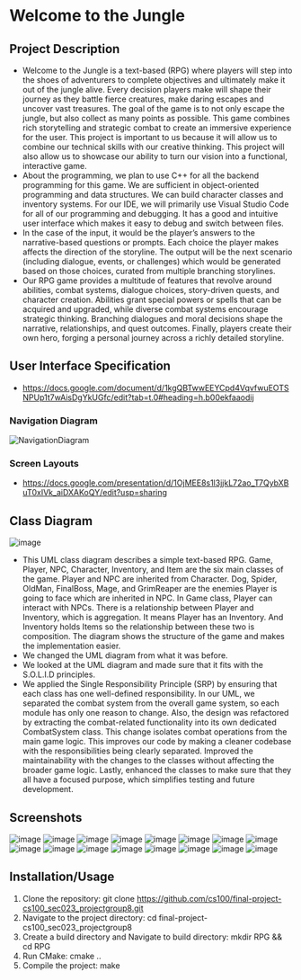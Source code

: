 # Welcome to the Jungle

## Project Description
* Welcome to the Jungle is a text-based (RPG) where players will step into the shoes of adventurers to complete objectives and ultimately make it out of the jungle alive. Every decision players make will shape their journey as they battle fierce creatures, make daring escapes and uncover vast treasures. The goal of the game is to not only escape the jungle, but also collect as many points as possible. This game combines rich storytelling and strategic combat to create an immersive experience for the user. This project is important to us because it will allow us to combine our technical skills with our creative thinking. This project will also allow us to showcase our ability to turn our vision into a functional, interactive game.
* About the programming, we plan to use C++ for all the backend programming for this game. We are sufficient in object-oriented programming and data structures. We can build character classes and inventory systems. For our IDE, we will primarily use Visual Studio Code for all of our programming and debugging. It has a good and intuitive user interface which makes it easy to debug and switch between files. 
* In the case of the input, it would be the player’s answers to the narrative-based questions or prompts. Each choice the player makes affects the direction of the storyline. The output will be the next scenario (including dialogue, events, or challenges) which would be generated based on those choices, curated from multiple branching storylines. 
* Our RPG game provides a multitude of features that revolve around abilities, combat systems, dialogue choices, story-driven quests, and character creation. Abilities grant special powers or spells that can be acquired and upgraded, while diverse combat systems encourage strategic thinking. Branching dialogues and moral decisions shape the narrative, relationships, and quest outcomes. Finally, players create their own hero, forging a personal journey across a richly detailed storyline.


## User Interface Specification
* https://docs.google.com/document/d/1kgQBTwwEEYCpd4VqvfwuEOTSNPUp1t7wAisDgYkUGfc/edit?tab=t.0#heading=h.b00ekfaaodij

### Navigation Diagram

 ![NavigationDiagram](https://github.com/user-attachments/assets/12262c24-051f-435d-aa33-2cb438a296e9)

### Screen Layouts
* https://docs.google.com/presentation/d/1OjMEE8s1l3jjkL72ao_T7QybXBuT0xIVk_aiDXAKoQY/edit?usp=sharing

## Class Diagram
 ![image](https://github.com/user-attachments/assets/e7734ead-acf9-4e76-a8a8-11219c5c2c11)
* This UML class diagram describes a simple text-based RPG. Game, Player, NPC, Character, Inventory, and Item are the six main classes of the game. Player and NPC are inherited from Character. Dog, Spider, OldMan, FinalBoss, Mage, and GrimReaper are the enemies Player is going to face which are inherited in NPC. In Game class, Player can interact with NPCs. There is a relationship between Player and Inventory, which is aggregation. It means Player has an Inventory. And Inventory holds Items so the relationship between these two is composition. The diagram shows the structure of the game and makes the implementation easier.
* We changed the UML diagram from what it was before.
* We looked at the UML diagram and made sure that it fits with the S.O.L.I.D principles.
* We applied the Single Responsibility Principle (SRP) by ensuring that each class has one well-defined responsibility. In our UML, we separated the combat system from the overall game system, so each module has only one reason to change. Also, the design was refactored by extracting the combat-related functionality into its own dedicated CombatSystem class. This change isolates combat operations from the main game logic. This improves our code by making a cleaner codebase with the responsibilities being clearly separated. Improved the maintainability with the changes to the classes without affecting the broader game logic. Lastly, enhanced the classes to make sure that they all have a focused purpose, which simplifies testing and future development. 
 
 ## Screenshots
 ![image](https://github.com/user-attachments/assets/f21e5eab-2bb7-441f-bc03-d5c300c838b2)
 ![image](https://github.com/user-attachments/assets/36edb83c-cbe6-451e-8b0c-16757854197c)
 ![image](https://github.com/user-attachments/assets/a3286af7-3e24-440f-94ff-4d84be5e47cf)
 ![image](https://github.com/user-attachments/assets/0398e134-7e3c-4d1d-b640-7dfe2d2293cf)
 ![image](https://github.com/user-attachments/assets/0ddfa777-3cd0-44f3-9965-30faece539c7)
 ![image](https://github.com/user-attachments/assets/03d22706-73c1-49f2-b13b-67175c1be434)
 ![image](https://github.com/user-attachments/assets/30e0563d-72c9-4526-8eda-e393fa61192a)
 ![image](https://github.com/user-attachments/assets/5ba45b67-efe6-4011-84d0-c2d9d00fddd2)
 ![image](https://github.com/user-attachments/assets/05c1803c-6bc2-44a0-812d-85c025a8ca0c)
 ![image](https://github.com/user-attachments/assets/ffef79f8-6d95-43db-a463-cb6cc7fbc590)
 ![image](https://github.com/user-attachments/assets/f347a92d-078e-47fa-b26b-37d4932770af)
 ![image](https://github.com/user-attachments/assets/af02368f-9b35-4088-b108-e4e72e40154f)
 ![image](https://github.com/user-attachments/assets/d9d7b429-9308-457b-8040-a57b2cfc960c)
 ![image](https://github.com/user-attachments/assets/223ed4b5-628e-46be-9947-c079378b3435)
 ![image](https://github.com/user-attachments/assets/0d6f5111-82d8-4f49-883e-65cb774d14f2)
 ![image](https://github.com/user-attachments/assets/4001fe3f-a475-4936-bc38-f59ae4d7de43)



 ## Installation/Usage
 1. Clone the repository: git clone https://github.com/cs100/final-project-cs100_sec023_projectgroup8.git
 2. Navigate to the project directory: cd final-project-cs100_sec023_projectgroup8
 3. Create a build directory and Navigate to build directory: mkdir RPG && cd RPG
 4. Run CMake: cmake ..
 5. Compile the project: make
